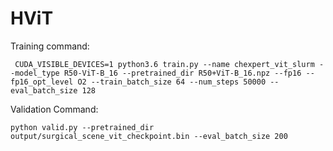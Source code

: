 # HViT
Training command:
```
 CUDA_VISIBLE_DEVICES=1 python3.6 train.py --name chexpert_vit_slurm --model_type R50-ViT-B_16 --pretrained_dir R50+ViT-B_16.npz --fp16 --fp16_opt_level O2 --train_batch_size 64 --num_steps 50000 --eval_batch_size 128
```
Validation Command:
```
python valid.py --pretrained_dir output/surgical_scene_vit_checkpoint.bin --eval_batch_size 200
```
